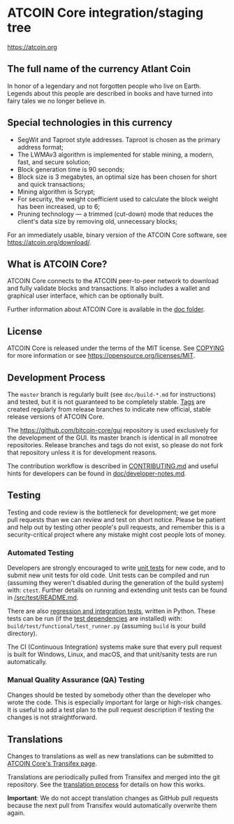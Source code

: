 ATCOIN Core integration/staging tree
=====================================

https://atcoin.org

The full name of the currency Atlant Coin
---------------------

In honor of a legendary and not forgotten people who live on Earth. Legends about this people are described in books and have turned into fairy tales we no longer believe in.

Special technologies in this currency
---------------------

- SegWit and Taproot style addresses. Taproot is chosen as the primary address format;
- The LWMAv3 algorithm is implemented for stable mining, a modern, fast, and secure solution;
- Block generation time is 90 seconds;
- Block size is 3 megabytes, an optimal size has been chosen for short and quick transactions;
- Mining algorithm is Scrypt;
- For security, the weight coefficient used to calculate the block weight has been increased, up to 6;
- Pruning technology — a trimmed (cut-down) mode that reduces the client's data size by removing old, unnecessary blocks;

For an immediately usable, binary version of the ATCOIN Core software, see
https://atcoin.org/download/.

What is ATCOIN Core?
---------------------

ATCOIN Core connects to the ATCOIN peer-to-peer network to download and fully
validate blocks and transactions. It also includes a wallet and graphical user
interface, which can be optionally built.

Further information about ATCOIN Core is available in the [doc folder](/doc).

License
-------

ATCOIN Core is released under the terms of the MIT license. See [COPYING](COPYING) for more
information or see https://opensource.org/licenses/MIT.

Development Process
-------------------

The `master` branch is regularly built (see `doc/build-*.md` for instructions) and tested, but it is not guaranteed to be
completely stable. [Tags](https://github.com/bitcoin/bitcoin/tags) are created
regularly from release branches to indicate new official, stable release versions of ATCOIN Core.

The https://github.com/bitcoin-core/gui repository is used exclusively for the
development of the GUI. Its master branch is identical in all monotree
repositories. Release branches and tags do not exist, so please do not fork
that repository unless it is for development reasons.

The contribution workflow is described in [CONTRIBUTING.md](CONTRIBUTING.md)
and useful hints for developers can be found in [doc/developer-notes.md](doc/developer-notes.md).

Testing
-------

Testing and code review is the bottleneck for development; we get more pull
requests than we can review and test on short notice. Please be patient and help out by testing
other people's pull requests, and remember this is a security-critical project where any mistake might cost people
lots of money.

### Automated Testing

Developers are strongly encouraged to write [unit tests](src/test/README.md) for new code, and to
submit new unit tests for old code. Unit tests can be compiled and run
(assuming they weren't disabled during the generation of the build system) with: `ctest`. Further details on running
and extending unit tests can be found in [/src/test/README.md](/src/test/README.md).

There are also [regression and integration tests](/test), written
in Python.
These tests can be run (if the [test dependencies](/test) are installed) with: `build/test/functional/test_runner.py`
(assuming `build` is your build directory).

The CI (Continuous Integration) systems make sure that every pull request is built for Windows, Linux, and macOS,
and that unit/sanity tests are run automatically.

### Manual Quality Assurance (QA) Testing

Changes should be tested by somebody other than the developer who wrote the
code. This is especially important for large or high-risk changes. It is useful
to add a test plan to the pull request description if testing the changes is
not straightforward.

Translations
------------

Changes to translations as well as new translations can be submitted to
[ATCOIN Core's Transifex page](https://www.transifex.com/bitcoin/bitcoin/).

Translations are periodically pulled from Transifex and merged into the git repository. See the
[translation process](doc/translation_process.md) for details on how this works.

**Important**: We do not accept translation changes as GitHub pull requests because the next
pull from Transifex would automatically overwrite them again.
